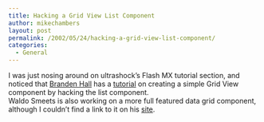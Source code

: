 ```yaml
---
title: Hacking a Grid View List Component
author: mikechambers
layout: post
permalink: /2002/05/24/hacking-a-grid-view-list-component/
categories:
  - General
---
```



I was just nosing around on ultrashock&#8217;s Flash MX tutorial section, and noticed that [Branden Hall][1] has a [tutorial][2] on creating a simple Grid View component by hacking the list component.  
Waldo Smeets is also working on a more full featured data grid component, although I couldn&#8217;t find a link to it on his [site][3].

 [1]: http://www.waxpraxis.org
 [2]: http://www.ultrashock.com/tutorials/flashmx/gridhack_tutorial.html
 [3]: http://www.waldosmeets.com